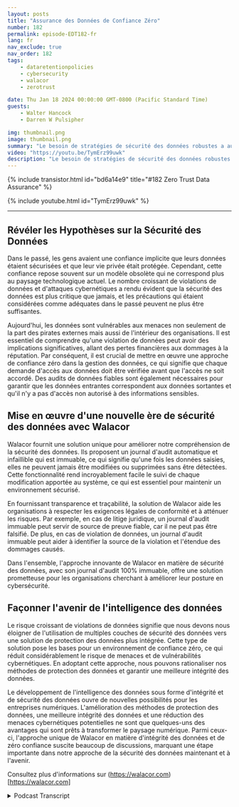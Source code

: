 ```yaml
---
layout: posts
title: "Assurance des Données de Confiance Zéro"
number: 182
permalink: episode-EDT182-fr
lang: fr
nav_exclude: true
nav_order: 182
tags:
    - dataretentionpolicies
    - cybersecurity
    - walacor
    - zerotrust

date: Thu Jan 18 2024 00:00:00 GMT-0800 (Pacific Standard Time)
guests:
    - Walter Hancock
    - Darren W Pulsipher

img: thumbnail.png
image: thumbnail.png
summary: "Le besoin de stratégies de sécurité des données robustes a augmenté de façon exponentielle à l'ère numérique, devenant une priorité majeure pour les entreprises du monde entier. L'expert en cybersécurité et CTO de Walacor, Walter Hancock, offre un aperçu perspicace de l'importance de l'intégrité des données et d'une approche de confiance zéro dans les régimes actuels de cybersécurité."
video: "https://youtu.be/TymErz99uwk"
description: "Le besoin de stratégies de sécurité des données robustes a augmenté de façon exponentielle à l'ère numérique, devenant une priorité majeure pour les entreprises du monde entier. L'expert en cybersécurité et CTO de Walacor, Walter Hancock, offre un aperçu perspicace de l'importance de l'intégrité des données et d'une approche de confiance zéro dans les régimes actuels de cybersécurité."
---
```


<div>
{% include transistor.html id="bd6a14e9" title="#182 Zero Trust Data Assurance" %}

{% include youtube.html id="TymErz99uwk" %}
</div>

---

## Révéler les Hypothèses sur la Sécurité des Données

Dans le passé, les gens avaient une confiance implicite que leurs données étaient sécurisées et que leur vie privée était protégée. Cependant, cette confiance repose souvent sur un modèle obsolète qui ne correspond plus au paysage technologique actuel. Le nombre croissant de violations de données et d'attaques cybernétiques a rendu évident que la sécurité des données est plus critique que jamais, et les précautions qui étaient considérées comme adéquates dans le passé peuvent ne plus être suffisantes.

Aujourd'hui, les données sont vulnérables aux menaces non seulement de la part des pirates externes mais aussi de l'intérieur des organisations. Il est essentiel de comprendre qu'une violation de données peut avoir des implications significatives, allant des pertes financières aux dommages à la réputation. Par conséquent, il est crucial de mettre en œuvre une approche de confiance zéro dans la gestion des données, ce qui signifie que chaque demande d'accès aux données doit être vérifiée avant que l'accès ne soit accordé. Des audits de données fiables sont également nécessaires pour garantir que les données entrantes correspondent aux données sortantes et qu'il n'y a pas d'accès non autorisé à des informations sensibles.

## Mise en œuvre d'une nouvelle ère de sécurité des données avec Walacor

Walacor fournit une solution unique pour améliorer notre compréhension de la sécurité des données. Ils proposent un journal d'audit automatique et infaillible qui est immuable, ce qui signifie qu'une fois les données saisies, elles ne peuvent jamais être modifiées ou supprimées sans être détectées. Cette fonctionnalité rend incroyablement facile le suivi de chaque modification apportée au système, ce qui est essentiel pour maintenir un environnement sécurisé.

En fournissant transparence et traçabilité, la solution de Walacor aide les organisations à respecter les exigences légales de conformité et à atténuer les risques. Par exemple, en cas de litige juridique, un journal d'audit immuable peut servir de source de preuve fiable, car il ne peut pas être falsifié. De plus, en cas de violation de données, un journal d'audit immuable peut aider à identifier la source de la violation et l'étendue des dommages causés.

Dans l'ensemble, l'approche innovante de Walacor en matière de sécurité des données, avec son journal d'audit 100% immuable, offre une solution prometteuse pour les organisations cherchant à améliorer leur posture en cybersécurité.

## Façonner l'avenir de l'intelligence des données

Le risque croissant de violations de données signifie que nous devons nous éloigner de l'utilisation de multiples couches de sécurité des données vers une solution de protection des données plus intégrée. Cette type de solution pose les bases pour un environnement de confiance zéro, ce qui réduit considérablement le risque de menaces et de vulnérabilités cybernétiques. En adoptant cette approche, nous pouvons rationaliser nos méthodes de protection des données et garantir une meilleure intégrité des données.

Le développement de l'intelligence des données sous forme d'intégrité et de sécurité des données ouvre de nouvelles possibilités pour les entreprises numériques. L'amélioration des méthodes de protection des données, une meilleure intégrité des données et une réduction des menaces cybernétiques potentielles ne sont que quelques-uns des avantages qui sont prêts à transformer le paysage numérique. Parmi ceux-ci, l'approche unique de Walacor en matière d'intégrité des données et de zéro confiance suscite beaucoup de discussions, marquant une étape importante dans notre approche de la sécurité des données maintenant et à l'avenir.

Consultez plus d'informations sur (https://walacor.com)[https://walacor.com]



<details>
<summary> Podcast Transcript </summary>

<p></p>

</details>
